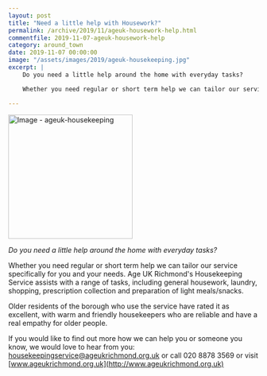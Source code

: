 ```yaml
---
layout: post
title: "Need a little help with Housework?"
permalink: /archive/2019/11/ageuk-housework-help.html
commentfile: 2019-11-07-ageuk-housework-help
category: around_town
date: 2019-11-07 00:00:00
image: "/assets/images/2019/ageuk-housekeeping.jpg"
excerpt: |
    Do you need a little help around the home with everyday tasks?

    Whether you need regular or short term help we can tailor our service specifically for you and your needs.  Age UK Richmond's Housekeeping Service assists with a range of tasks, including general housework, laundry, shopping, prescription collection and preparation of light meals/snacks.

---
```

<a href="/assets/images/2019/ageuk-housekeeping.jpg" title="Click for a larger image"><img src="/assets/images/2019/ageuk-housekeeping-thumb.jpg" width="250" alt="Image - ageuk-housekeeping"  class="photo right"/></a>

*Do you need a little help around the home with everyday tasks?*

Whether you need regular or short term help we can tailor our service specifically for you and your needs.  Age UK Richmond's Housekeeping Service assists with a range of tasks, including general housework, laundry, shopping, prescription collection and preparation of light meals/snacks.

Older residents of the borough who use the service have rated it as excellent, with warm and friendly housekeepers who are reliable and have a real empathy for older people.

If you would like to find out more how we can help you or someone you know, we would love to hear from you:  [housekeepingservice@ageukrichmond.org.uk](mailto:housekeepingservice@ageukrichmond.org.uk)  or call 020 8878 3569 or visit [www.ageukrichmond.org.uk](http://www.ageukrichmond.org.uk)

